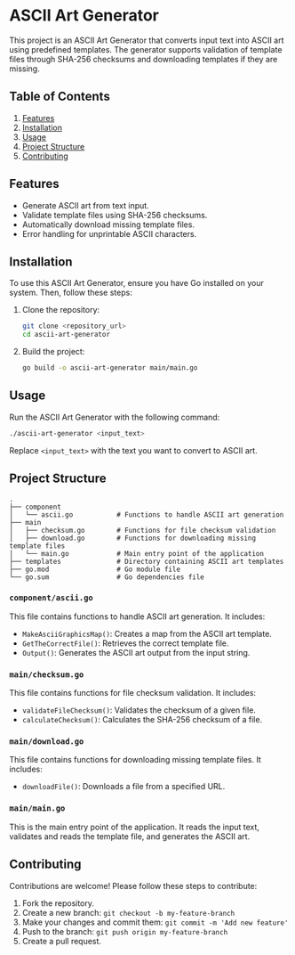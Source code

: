 

# ASCII Art Generator

This project is an ASCII Art Generator that converts input text into ASCII art using predefined templates. The generator supports validation of template files through SHA-256 checksums and downloading templates if they are missing.

## Table of Contents

1. [Features](#features)
2. [Installation](#installation)
3. [Usage](#usage)
4. [Project Structure](#project-structure)
5. [Contributing](#contributing)

## Features

- Generate ASCII art from text input.
- Validate template files using SHA-256 checksums.
- Automatically download missing template files.
- Error handling for unprintable ASCII characters.

## Installation

To use this ASCII Art Generator, ensure you have Go installed on your system. Then, follow these steps:

1. Clone the repository:
    ```sh
    git clone <repository_url>
    cd ascii-art-generator
    ```

2. Build the project:
    ```sh
    go build -o ascii-art-generator main/main.go
    ```

## Usage

Run the ASCII Art Generator with the following command:

```sh
./ascii-art-generator <input_text>
```

Replace `<input_text>` with the text you want to convert to ASCII art.

## Project Structure

```plaintext
.
├── component
│   └── ascii.go           # Functions to handle ASCII art generation
├── main
│   ├── checksum.go        # Functions for file checksum validation
│   ├── download.go        # Functions for downloading missing template files
│   └── main.go            # Main entry point of the application
├── templates              # Directory containing ASCII art templates
├── go.mod                 # Go module file
└── go.sum                 # Go dependencies file
```

### `component/ascii.go`

This file contains functions to handle ASCII art generation. It includes:
- `MakeAsciiGraphicsMap()`: Creates a map from the ASCII art template.
- `GetTheCorrectFile()`: Retrieves the correct template file.
- `Output()`: Generates the ASCII art output from the input string.

### `main/checksum.go`

This file contains functions for file checksum validation. It includes:
- `validateFileChecksum()`: Validates the checksum of a given file.
- `calculateChecksum()`: Calculates the SHA-256 checksum of a file.

### `main/download.go`

This file contains functions for downloading missing template files. It includes:
- `downloadFile()`: Downloads a file from a specified URL.

### `main/main.go`

This is the main entry point of the application. It reads the input text, validates and reads the template file, and generates the ASCII art.

## Contributing

Contributions are welcome! Please follow these steps to contribute:

1. Fork the repository.
2. Create a new branch: `git checkout -b my-feature-branch`
3. Make your changes and commit them: `git commit -m 'Add new feature'`
4. Push to the branch: `git push origin my-feature-branch`
5. Create a pull request.



